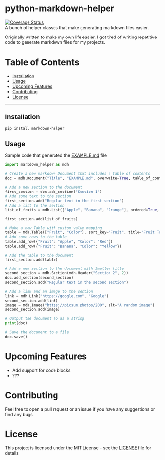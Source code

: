 # python-markdown-helper
[![Coverage Status](https://coveralls.io/repos/github/amahlaka/python-markdown-helper/badge.svg)](https://coveralls.io/github/amahlaka/python-markdown-helper)  
A bunch of helper classes that make generating markdown files easier.

Originally written to make my own life easier. I got tired of writing repetitive code to generate markdown files for my projects.  


# Table of Contents
- [Installation](#installation)
- [Usage](#usage)
- [Upcoming Features](#upcoming-features)
- [Contributing](#contributing)
- [License](#license)

---

## Installation
```bash
pip install markdown-helper
```

## Usage
Sample code that generated the [EXAMPLE.md](EXAMPLE.md) file

```python
import markdown_helper as mdh

# Create a new markdown Document that includes a table of contents
doc = mdh.Document("Title", "EXAMPLE.md", overwrite=True, table_of_contents=True)

# Add a new section to the document
first_section = doc.add_section("Section 1")
# Add some text to the section
first_section.add("Regular text in the first section")
# Add a list to the section
list_of_fruits = mdh.List(["Apple", "Banana", "Orange"], ordered=True, title="Fruit List")

first_section.add(list_of_fruits)

# Make a new Table with custom value mapping
table = mdh.Table(["Fruit", "Color"], sort_key="Fruit", title="Fruit Table", custom_map={"Fruit": {"Apple": "🍎", "Banana": "🍌"}})
# Add some rows to the table
table.add_row({"Fruit": "Apple", "Color": "Red"})
table.add_row({"Fruit": "Banana", "Color": "Yellow"})

# Add the table to the document
first_section.add(table)

# Add a new section to the document with Smaller title
second_section = mdh.Section(mdh.Header("Section 2", 2))
doc.add_section(second_section)
second_section.add("Regular text in the second section")

# Add a link and an image to the section
link = mdh.Link("https://google.com", "Google")
second_section.add(link)
image = mdh.Image("https://picsum.photos/200", alt="A random image")
second_section.add(image)

# Output the document to as a string
print(doc)

# Save the document to a file
doc.save()
```

# Upcoming Features

-  Add support for code blocks
- ???

# Contributing

Feel free to open a pull request or an issue if you have any suggestions or find any bugs

# License

This project is licensed under the MIT License - see the [LICENSE](LICENSE) file for details